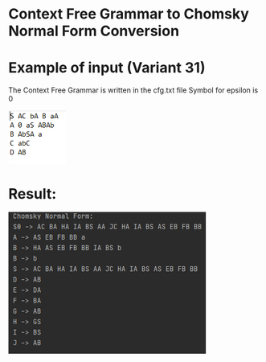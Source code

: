 # Context Free Grammar to Chomsky Normal Form Conversion

# Example of input (Variant 31)
The Context Free Grammar is written in the cfg.txt file
Symbol for epsilon is 0

![](https://github.com/Victor0120/LFPC/blob/master/lab1/screens/screen10.png)

# Result:

![](https://github.com/Victor0120/LFPC/blob/master/lab1/screens/screen11.png)
